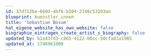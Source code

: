```yaml
---
id: 37d712be-660d-4bf6-b204-2146c53203ae
blueprint: kuenstler_innen
title: 'Sebastian Bosum'
hat_eigene_website_has_own_website: false
biographie_eintragen_create_artist_s_biography: false
updated_by: b1a43fd3-c865-4122-b6cc-50cfa81a1985
updated_at: 1746961000
---
```

